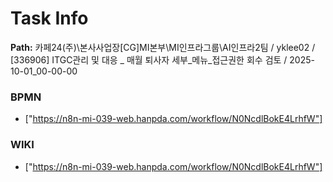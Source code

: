 # Task Info

**Path:** 카페24(주)\본사사업장\[CG]MI본부\MI인프라그룹\AI인프라2팀 / yklee02 / [336906] ITGC관리 및 대응 _ 매월 퇴사자 세부_메뉴_접근권한 회수 검토 / 2025-10-01_00-00-00

### BPMN
- ["https://n8n-mi-039-web.hanpda.com/workflow/N0NcdlBokE4LrhfW"]

### WIKI
- ["https://n8n-mi-039-web.hanpda.com/workflow/N0NcdlBokE4LrhfW"]

